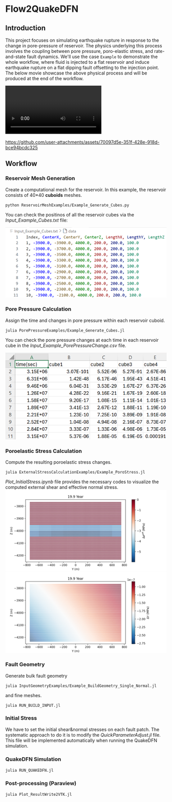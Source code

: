# Flow2QuakeDFN

## Introduction
This project focuses on simulating earthquake rupture in response to the change in pore-pressure of reservoir. The physics underlying this process involves the coupling between pore pressure, poro-elastic stress, and rate-and-state fault dynamics. We'll use the case `Example` to demonstrate the whole workflow, where fluid is injected to a flat reservoir and induce earthquake rupture on a flat dipping fault offsetting to the injection point. The below movie showcase the above physical process and will be produced at the end of the workflow.

<video controls src="injection_rupture.mp4" title="Title"></video>


https://github.com/user-attachments/assets/70097d5e-351f-428e-918d-bce94bcdc325



## Workflow
### Reservoir Mesh Generation
Create a computational mesh for the reservoir. In this example, the reservoir consists of 40*40 **cuboids** meshes.

```
python ReservoirMeshExamples/Example_Generate_Cubes.py
```


You can check the positinos of all the reservoir cubes via the *Input_Example_Cubes.txt* file:

![alt text](image_cubes.png)

### Pore Pressure Calculation
Assign the time and changes in pore pressure within each reservoir cuboid. 

```
julia PorePressureExamples/Example_Generate_Cubes.jl
``` 

You can check the pore pressure changes at each time in each reservoir cube in the *Input_Example_PorePressureChange.csv* file.

![alt text](image_porepressure.png)

### Poroelastic Stress Calculation 
Compute the resulting poroelastic stress changes. 

```
julia ExternalStressCalculationExamples/Example_PoroStress.jl
```

*Plot_InitialStress.ipynb* file provides the necessary codes to visualize the computed external shear and effective normal stress.
![alt text](image_tau.png)
![alt text](image_sigma.png)

### Fault Geometry
Generate bulk fault geometry

```
julia InputGeometryExamples/Example_BuildGeometry_Single_Normal.jl
```
and fine meshes.
```
julia RUN_BUILD_INPUT.jl
```

### Initial Stress
We have to set the initial shear&normal stresses on each fault patch. The systematic approach to do it is to modify the *QuickParameterAdjust.jl* file. This file will be implemented automatically when running the QuakeDFN simulation.

### QuakeDFN Simulation
```
julia RUN_QUAKEDFN.jl
```

### Post-processing (Paraview)
```
julia Plot_ResultWrite2VTK.jl
```
